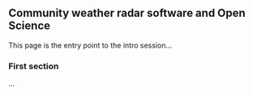 ## Community weather radar software and Open Science
This page is the entry point to the intro session...

### First section
...
